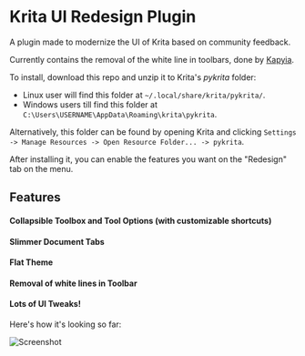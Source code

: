 # Krita UI Redesign Plugin

A plugin made to modernize the UI of Krita based on community feedback.

Currently contains the removal of the white line in toolbars, done by [Kapyia](https://github.com/Kapyia).

To install, download this repo and unzip it to Krita's *pykrita* folder:
+ Linux user will find this folder at `~/.local/share/krita/pykrita/`.
+ Windows users till find this folder at `C:\Users\USERNAME\AppData\Roaming\krita\pykrita`.

Alternatively, this folder can be found by opening Krita and clicking `Settings -> Manage Resources -> Open Resource Folder... -> pykrita`.

After installing it, you can enable the features you want on the "Redesign" tab on the menu. 

## Features 

#### Collapsible Toolbox and Tool Options (with customizable shortcuts)

#### Slimmer Document Tabs 

#### Flat Theme 

#### Removal of white lines in Toolbar

#### Lots of UI Tweaks!

Here's how it's looking so far:

![Screenshot](https://user-images.githubusercontent.com/22790704/87299481-01dca580-c504-11ea-804c-d98d09cd2f1f.png)

